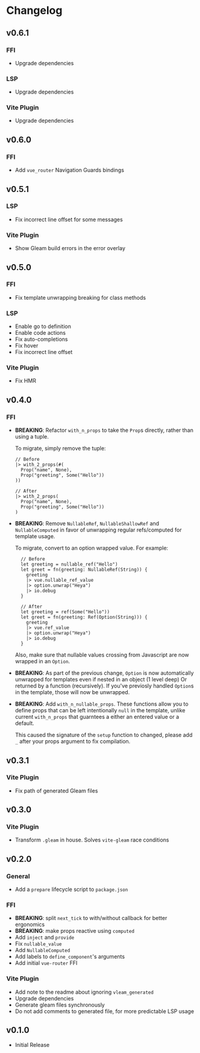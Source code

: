 # Changelog

## v0.6.1

### FFI

- Upgrade dependencies

### LSP

- Upgrade dependencies

### Vite Plugin

- Upgrade dependencies

## v0.6.0

### FFI

- Add `vue_router` Navigation Guards bindings

## v0.5.1

### LSP

- Fix incorrect line offset for some messages

### Vite Plugin

- Show Gleam build errors in the error overlay

## v0.5.0

### FFI

- Fix template unwrapping breaking for class methods

### LSP

- Enable go to definition
- Enable code actions
- Fix auto-completions
- Fix hover
- Fix incorrect line offset

### Vite Plugin

- Fix HMR

## v0.4.0

### FFI

- **BREAKING**: Refactor `with_n_props` to take the `Prop`s directly, rather than
  using a tuple.

  To migrate, simply remove the tuple:

  ```gleam
  // Before
  |> with_2_props(#(
    Prop("name", None),
    Prop("greeting", Some("Hello"))
  ))

  // After
  |> with_2_props(
    Prop("name", None),
    Prop("greeting", Some("Hello"))
  )
  ```

- **BREAKING**: Remove `NullableRef`, `NullableShallowRef` and `NullableComputed`
  in favor of unwrapping regular refs/computed for template usage.

  To migrate, convert to an option wrapped value. For example:

  ```gleam
    // Before
    let greeting = nullable_ref("Hello")
    let greet = fn(greeting: NullableRef(String)) {
      greeting
      |> vue.nullable_ref_value
      |> option.unwrap("Heya")
      |> io.debug
    }

    // After
    let greeting = ref(Some("Hello"))
    let greet = fn(greeting: Ref(Option(String))) {
      greeting
      |> vue.ref_value
      |> option.unwrap("Heya")
      |> io.debug
    }
  ```

  Also, make sure that nullable values crossing from Javascript are now wrapped
  in an `Option`.

- **BREAKING**: As part of the previous change, `Option` is now automatically
  unwrapped for templates even if nested in an object (1 level deep) Or returned
  by a function (recursively). If you've previosly handled `Option`s in the
  template, those will now be unwrapped.

- **BREAKING**: Add `with_n_nullable_props`. These functions allow you to define props that
  can be left intentionally `null` in the template, unlike current `with_n_props`
  that guarntees a either an entered value or a default.

  This caused the signature of the `setup` function to changed, please add `_`
  after your props argument to fix compilation.

## v0.3.1

### Vite Plugin

- Fix path of generated Gleam files

## v0.3.0

### Vite Plugin

- Transform `.gleam` in house. Solves `vite-gleam` race conditions

## v0.2.0

### General

- Add a `prepare` lifecycle script to `package.json`

### FFI

- **BREAKING**: split `next_tick` to with/without callback for better ergonomics
- **BREAKING**: make props reactive using `computed`
- Add `inject` and `provide`
- Fix `nullable_value`
- Add `NullableComputed`
- Add labels to `define_component`'s arguments
- Add initial `vue-router` FFI

### Vite Plugin

- Add note to the readme about ignoring `vleam_generated`
- Upgrade dependencies
- Generate gleam files synchronously
- Do not add comments to generated file, for more predictable LSP usage

## v0.1.0

- Initial Release
